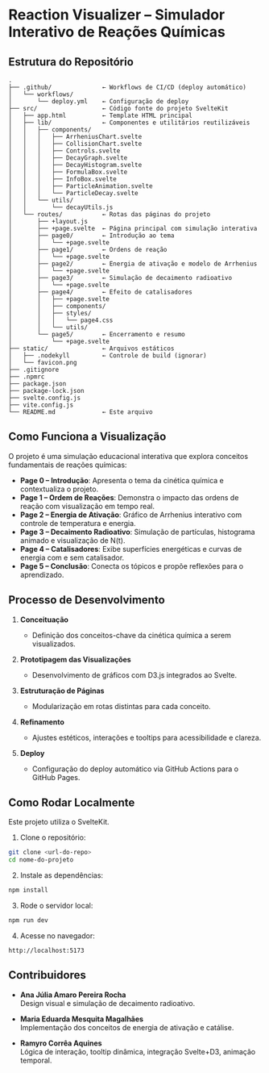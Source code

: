 
# Reaction Visualizer – Simulador Interativo de Reações Químicas

## Estrutura do Repositório

```
.
├── .github/              ← Workflows de CI/CD (deploy automático)
│   └── workflows/
│       └── deploy.yml    ← Configuração de deploy
├── src/                  ← Código fonte do projeto SvelteKit
│   ├── app.html          ← Template HTML principal
│   ├── lib/              ← Componentes e utilitários reutilizáveis
│   │   ├── components/
│   │   │   ├── ArrheniusChart.svelte
│   │   │   ├── CollisionChart.svelte
│   │   │   ├── Controls.svelte
│   │   │   ├── DecayGraph.svelte
│   │   │   ├── DecayHistogram.svelte
│   │   │   ├── FormulaBox.svelte
│   │   │   ├── InfoBox.svelte
│   │   │   ├── ParticleAnimation.svelte
│   │   │   └── ParticleDecay.svelte
│   │   └── utils/
│   │       └── decayUtils.js
│   └── routes/           ← Rotas das páginas do projeto
│       ├── +layout.js
│       ├── +page.svelte  ← Página principal com simulação interativa
│       ├── page0/        ← Introdução ao tema
│       │   └── +page.svelte
│       ├── page1/        ← Ordens de reação
│       │   └── +page.svelte
│       ├── page2/        ← Energia de ativação e modelo de Arrhenius
│       │   └── +page.svelte
│       ├── page3/        ← Simulação de decaimento radioativo
│       │   └── +page.svelte
│       ├── page4/        ← Efeito de catalisadores
│       │   ├── +page.svelte
│       │   ├── components/
│       │   ├── styles/
│       │   │   └── page4.css
│       │   └── utils/
│       └── page5/        ← Encerramento e resumo
│           └── +page.svelte
├── static/               ← Arquivos estáticos
│   ├── .nodekyll         ← Controle de build (ignorar)
│   └── favicon.png
├── .gitignore
├── .npmrc
├── package.json
├── package-lock.json
├── svelte.config.js
├── vite.config.js
└── README.md             ← Este arquivo
```

## Como Funciona a Visualização

O projeto é uma simulação educacional interativa que explora conceitos fundamentais de reações químicas:

- **Page 0 – Introdução**: Apresenta o tema da cinética química e contextualiza o projeto.
- **Page 1 – Ordem de Reações**: Demonstra o impacto das ordens de reação com visualização em tempo real.
- **Page 2 – Energia de Ativação**: Gráfico de Arrhenius interativo com controle de temperatura e energia.
- **Page 3 – Decaimento Radioativo**: Simulação de partículas, histograma animado e visualização de N(t).
- **Page 4 – Catalisadores**: Exibe superfícies energéticas e curvas de energia com e sem catalisador.
- **Page 5 – Conclusão**: Conecta os tópicos e propõe reflexões para o aprendizado.

## Processo de Desenvolvimento

1. **Conceituação**
   - Definição dos conceitos-chave da cinética química a serem visualizados.

2. **Prototipagem das Visualizações**
   - Desenvolvimento de gráficos com D3.js integrados ao Svelte.

3. **Estruturação de Páginas**
   - Modularização em rotas distintas para cada conceito.

4. **Refinamento**
   - Ajustes estéticos, interações e tooltips para acessibilidade e clareza.

5. **Deploy**
   - Configuração do deploy automático via GitHub Actions para o GitHub Pages.

## Como Rodar Localmente

Este projeto utiliza o SvelteKit.

1. Clone o repositório:

```bash
git clone <url-do-repo>
cd nome-do-projeto
```

2. Instale as dependências:

```bash
npm install
```

3. Rode o servidor local:

```bash
npm run dev
```

4. Acesse no navegador:

```
http://localhost:5173
```

## Contribuidores

- **Ana Júlia Amaro Pereira Rocha**  
  Design visual e simulação de decaimento radioativo.

- **Maria Eduarda Mesquita Magalhães**  
  Implementação dos conceitos de energia de ativação e catálise.

- **Ramyro Corrêa Aquines**  
  Lógica de interação, tooltip dinâmica, integração Svelte+D3, animação temporal.

